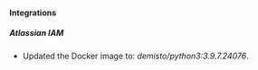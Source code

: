 #### Integrations
##### Atlassian IAM
- Updated the Docker image to: *demisto/python3:3.9.7.24076*.
